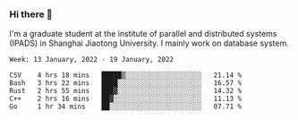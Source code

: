 ### Hi there 👋

I'm a graduate student at the institute of parallel and distributed systems (IPADS) in Shanghai Jiaotong University. I mainly work on database system.

<!--START_SECTION:waka-->
```text
Week: 13 January, 2022 - 19 January, 2022

CSV    4 hrs 18 mins   █████▒░░░░░░░░░░░░░░░░░░░   21.14 % 
Bash   3 hrs 22 mins   ████░░░░░░░░░░░░░░░░░░░░░   16.57 % 
Rust   2 hrs 55 mins   ███▓░░░░░░░░░░░░░░░░░░░░░   14.32 % 
C++    2 hrs 16 mins   ██▓░░░░░░░░░░░░░░░░░░░░░░   11.13 % 
Go     1 hr 34 mins    ██░░░░░░░░░░░░░░░░░░░░░░░   07.71 % 
```
<!--END_SECTION:waka-->

<!--
**yqmmm/yqmmm** is a ✨ _special_ ✨ repository because its `README.md` (this file) appears on your GitHub profile.

Here are some ideas to get you started:

- 🔭 I’m currently working on ...
- 🌱 I’m currently learning ...
- 👯 I’m looking to collaborate on ...
- 🤔 I’m looking for help with ...
- 💬 Ask me about ...
- 📫 How to reach me: ...
- 😄 Pronouns: ...
- ⚡ Fun fact: ...
-->

